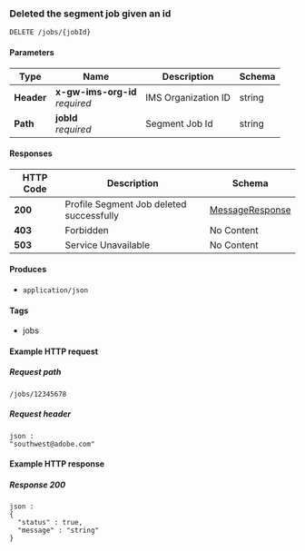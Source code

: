
<a name="deletesegmentjobroute"></a>
### Deleted the segment job given an id
```
DELETE /jobs/{jobId}
```


#### Parameters

|Type|Name|Description|Schema|
|---|---|---|---|
|**Header**|**x-gw-ims-org-id**  <br>*required*|IMS Organization ID|string|
|**Path**|**jobId**  <br>*required*|Segment Job Id|string|


#### Responses

|HTTP Code|Description|Schema|
|---|---|---|
|**200**|Profile Segment Job deleted successfully|[MessageResponse](../definitions/MessageResponse.md#messageresponse)|
|**403**|Forbidden|No Content|
|**503**|Service Unavailable|No Content|


#### Produces

* `application/json`


#### Tags

* jobs


#### Example HTTP request

##### Request path
```
/jobs/12345678
```


##### Request header
```
json :
"southwest@adobe.com"
```


#### Example HTTP response

##### Response 200
```
json :
{
  "status" : true,
  "message" : "string"
}
```



